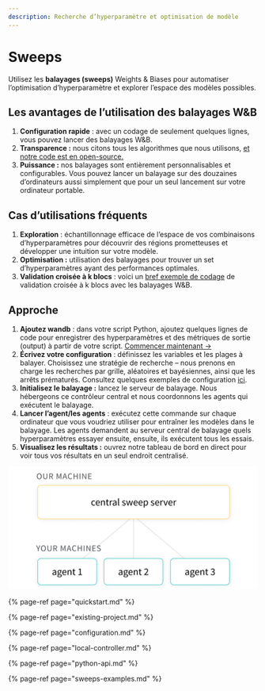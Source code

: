 ```yaml
---
description: Recherche d’hyperparamètre et optimisation de modèle
---
```


# Sweeps

Utilisez les **balayages \(sweeps\)** Weights & Biases pour automatiser l’optimisation d’hyperparamètre et explorer l’espace des modèles possibles.

## **Les avantages de l’utilisation des balayages W&B**

1. **Configuration rapide** : avec un codage de seulement quelques lignes, vous pouvez lancer des balayages W&B.
2. **Transparence :** nous citons tous les algorithmes que nous utilisons, [et notre code est en open-source.](https://github.com/wandb/client/tree/master/wandb/sweeps)​
3. **Puissance :** nos balayages sont entièrement personnalisables et configurables. Vous pouvez lancer un balayage sur des douzaines d’ordinateurs aussi simplement que pour un seul lancement sur votre ordinateur portable.

## **Cas d’utilisations fréquents**

1. **Exploration** : échantillonnage efficace de l’espace de vos combinaisons d’hyperparamètres pour découvrir des régions prometteuses et développer une intuition sur votre modèle.
2. **Optimisation :** utilisation des balayages pour trouver un set d’hyperparamètres ayant des performances optimales.
3.  **Validation croisée à k blocs** : voici un [bref exemple de codage](https://github.com/wandb/examples/tree/master/examples/wandb-sweeps/sweeps-cross-validation) de validation croisée à k blocs avec les balayages W&B.

## Approche

1. **Ajoutez wandb** : dans votre script Python, ajoutez quelques lignes de code pour enregistrer des hyperparamètres et des métriques de sortie \(output\) à partir de votre script. [Commencer maintenant →](https://docs.wandb.ai/v/fr/sweeps/quickstart)​
2.  **Écrivez votre configuration** : définissez les variables et les plages à balayer. Choisissez une stratégie de recherche – nous prenons en charge les recherches par grille, aléatoires et bayésiennes, ainsi que les arrêts prématurés. Consultez quelques exemples de configuration [ici](https://github.com/wandb/examples/tree/master/examples/keras/keras-cnn-fashion).
3. **Initialisez le balayage :** lancez le serveur de balayage. Nous hébergeons ce contrôleur central et nous coordonnons les agents qui exécutent le balayage.
4.  **Lancer l’agent/les agents** : exécutez cette commande sur chaque ordinateur que vous voudriez utiliser pour entraîner les modèles dans le balayage. Les agents demandent au serveur central de balayage quels hyperparamètres essayer ensuite, ensuite, ils exécutent tous les essais.
5. **Visualisez les résultats :** ouvrez notre tableau de bord en direct pour voir tous vos résultats en un seul endroit centralisé.

![](../.gitbook/assets/central-sweep-server-3%20%282%29%20%282%29%20%283%29%20%283%29%20%282%29%20%281%29%20%282%29.png)

{% page-ref page="quickstart.md" %}

{% page-ref page="existing-project.md" %}

{% page-ref page="configuration.md" %}

{% page-ref page="local-controller.md" %}

{% page-ref page="python-api.md" %}

{% page-ref page="sweeps-examples.md" %}

